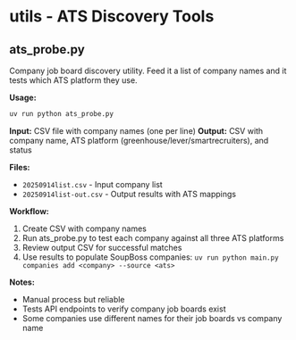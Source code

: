 # utils - ATS Discovery Tools

## ats_probe.py

Company job board discovery utility. Feed it a list of company names and it tests which ATS platform they use.

**Usage:**
```bash
uv run python ats_probe.py
```

**Input:** CSV file with company names (one per line)
**Output:** CSV with company name, ATS platform (greenhouse/lever/smartrecruiters), and status

**Files:**
- `20250914list.csv` - Input company list
- `20250914list-out.csv` - Output results with ATS mappings

**Workflow:**
1. Create CSV with company names
2. Run ats_probe.py to test each company against all three ATS platforms
3. Review output CSV for successful matches
4. Use results to populate SoupBoss companies: `uv run python main.py companies add <company> --source <ats>`

**Notes:**
- Manual process but reliable
- Tests API endpoints to verify company job boards exist
- Some companies use different names for their job boards vs company name
